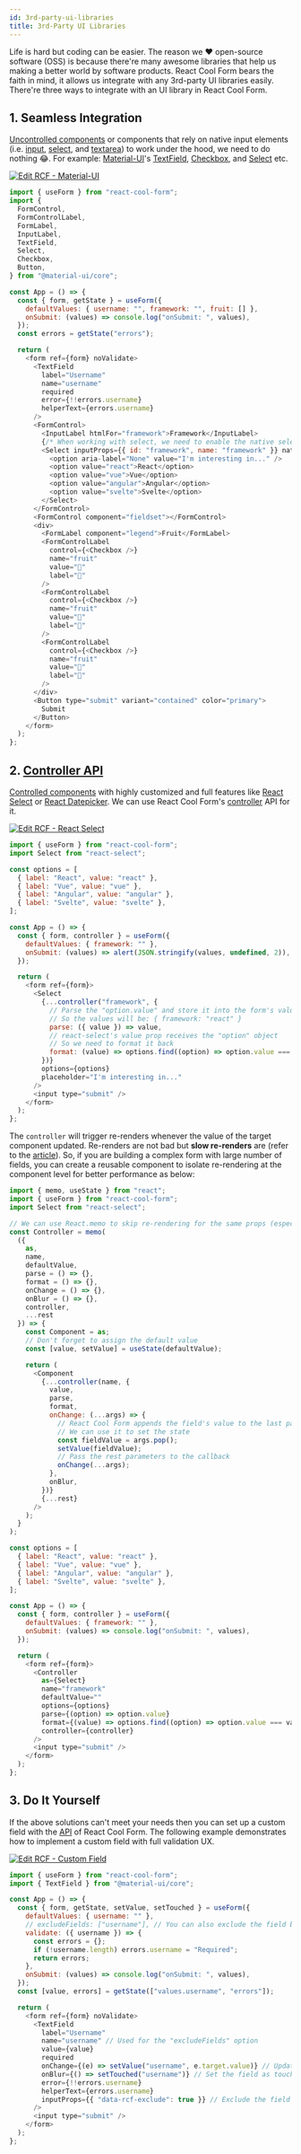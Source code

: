 ```yaml
---
id: 3rd-party-ui-libraries
title: 3rd-Party UI Libraries
---
```


Life is hard but coding can be easier. The reason we ❤️ open-source software (OSS) is because there're many awesome libraries that help us making a better world by software products. React Cool Form bears the faith in mind, it allows us integrate with any 3rd-party UI libraries easily. There're three ways to integrate with an UI library in React Cool Form.

## 1. Seamless Integration

[Uncontrolled components](https://reactjs.org/docs/uncontrolled-components.html) or components that rely on native input elements (i.e. [input](https://developer.mozilla.org/en-US/docs/Web/HTML/Element/input), [select](https://developer.mozilla.org/en-US/docs/Web/HTML/Element/select), and [textarea](https://developer.mozilla.org/en-US/docs/Web/HTML/Element/textarea)) to work under the hood, we need to do nothing 😂. For example: [Material-UI](https://material-ui.com)'s [TextField](https://material-ui.com/components/text-fields), [Checkbox](https://material-ui.com/components/checkboxes), and [Select](https://material-ui.com/components/selects) etc.

[![Edit RCF - Material-UI](https://codesandbox.io/static/img/play-codesandbox.svg)](https://codesandbox.io/s/rcf-material-ui-xyi0b?fontsize=14&hidenavigation=1&theme=dark)

```js
import { useForm } from "react-cool-form";
import {
  FormControl,
  FormControlLabel,
  FormLabel,
  InputLabel,
  TextField,
  Select,
  Checkbox,
  Button,
} from "@material-ui/core";

const App = () => {
  const { form, getState } = useForm({
    defaultValues: { username: "", framework: "", fruit: [] },
    onSubmit: (values) => console.log("onSubmit: ", values),
  });
  const errors = getState("errors");

  return (
    <form ref={form} noValidate>
      <TextField
        label="Username"
        name="username"
        required
        error={!!errors.username}
        helperText={errors.username}
      />
      <FormControl>
        <InputLabel htmlFor="framework">Framework</InputLabel>
        {/* When working with select, we need to enable the native select element or you can use the "NativeSelect" instead */}
        <Select inputProps={{ id: "framework", name: "framework" }} native>
          <option aria-label="None" value="I'm interesting in..." />
          <option value="react">React</option>
          <option value="vue">Vue</option>
          <option value="angular">Angular</option>
          <option value="svelte">Svelte</option>
        </Select>
      </FormControl>
      <FormControl component="fieldset"></FormControl>
      <div>
        <FormLabel component="legend">Fruit</FormLabel>
        <FormControlLabel
          control={<Checkbox />}
          name="fruit"
          value="🍎"
          label="🍎"
        />
        <FormControlLabel
          control={<Checkbox />}
          name="fruit"
          value="🍋"
          label="🍋"
        />
        <FormControlLabel
          control={<Checkbox />}
          name="fruit"
          value="🥝"
          label="🥝"
        />
      </div>
      <Button type="submit" variant="contained" color="primary">
        Submit
      </Button>
    </form>
  );
};
```

## 2. [Controller API](../api-reference/use-form#controller)

[Controlled components](https://reactjs.org/docs/forms.html#controlled-components) with highly customized and full features like [React Select](https://react-select.com) or [React Datepicker](https://reactdatepicker.com). We can use React Cool Form's [controller](../api-reference/use-form#controller) API for it.

[![Edit RCF - React Select](https://codesandbox.io/static/img/play-codesandbox.svg)](https://codesandbox.io/s/rcf-react-select-djsl1?fontsize=14&hidenavigation=1&theme=dark)

```js
import { useForm } from "react-cool-form";
import Select from "react-select";

const options = [
  { label: "React", value: "react" },
  { label: "Vue", value: "vue" },
  { label: "Angular", value: "angular" },
  { label: "Svelte", value: "svelte" },
];

const App = () => {
  const { form, controller } = useForm({
    defaultValues: { framework: "" },
    onSubmit: (values) => alert(JSON.stringify(values, undefined, 2)),
  });

  return (
    <form ref={form}>
      <Select
        {...controller("framework", {
          // Parse the "option.value" and store it into the form's values
          // So the values will be: { framework: "react" }
          parse: ({ value }) => value,
          // react-select's value prop receives the "option" object
          // So we need to format it back
          format: (value) => options.find((option) => option.value === value),
        })}
        options={options}
        placeholder="I'm interesting in..."
      />
      <input type="submit" />
    </form>
  );
};
```

The `controller` will trigger re-renders whenever the value of the target component updated. Re-renders are not bad but **slow re-renders** are (refer to the [article](https://kentcdodds.com/blog/fix-the-slow-render-before-you-fix-the-re-render#unnecessary-re-renders)). So, if you are building a complex form with large number of fields, you can create a reusable component to isolate re-rendering at the component level for better performance as below:

```js
import { memo, useState } from "react";
import { useForm } from "react-cool-form";
import Select from "react-select";

// We can use React.memo to skip re-rendering for the same props (especially for a heavy-computational component)
const Controller = memo(
  ({
    as,
    name,
    defaultValue,
    parse = () => {},
    format = () => {},
    onChange = () => {},
    onBlur = () => {},
    controller,
    ...rest
  }) => {
    const Component = as;
    // Don't forget to assign the default value
    const [value, setValue] = useState(defaultValue);

    return (
      <Component
        {...controller(name, {
          value,
          parse,
          format,
          onChange: (...args) => {
            // React Cool Form appends the field's value to the last parameter
            // We can use it to set the state
            const fieldValue = args.pop();
            setValue(fieldValue);
            // Pass the rest parameters to the callback
            onChange(...args);
          },
          onBlur,
        })}
        {...rest}
      />
    );
  }
);

const options = [
  { label: "React", value: "react" },
  { label: "Vue", value: "vue" },
  { label: "Angular", value: "angular" },
  { label: "Svelte", value: "svelte" },
];

const App = () => {
  const { form, controller } = useForm({
    defaultValues: { framework: "" },
    onSubmit: (values) => console.log("onSubmit: ", values),
  });

  return (
    <form ref={form}>
      <Controller
        as={Select}
        name="framework"
        defaultValue=""
        options={options}
        parse={(option) => option.value}
        format={(value) => options.find((option) => option.value === value)}
        controller={controller}
      />
      <input type="submit" />
    </form>
  );
};
```

## 3. Do It Yourself

If the above solutions can't meet your needs then you can set up a custom field with the [API](../api-reference/use-form#return-values) of React Cool Form. The following example demonstrates how to implement a custom field with full validation UX.

[![Edit RCF - Custom Field](https://codesandbox.io/static/img/play-codesandbox.svg)](https://codesandbox.io/s/rcf-custom-field-p9lqi?fontsize=14&hidenavigation=1&theme=dark)

```js
import { useForm } from "react-cool-form";
import { TextField } from "@material-ui/core";

const App = () => {
  const { form, getState, setValue, setTouched } = useForm({
    defaultValues: { username: "" },
    // excludeFields: ["username"], // You can also exclude the field by this option
    validate: ({ username }) => {
      const errors = {};
      if (!username.length) errors.username = "Required";
      return errors;
    },
    onSubmit: (values) => console.log("onSubmit: ", values),
  });
  const [value, errors] = getState(["values.username", "errors"]);

  return (
    <form ref={form} noValidate>
      <TextField
        label="Username"
        name="username" // Used for the "excludeFields" option
        value={value}
        required
        onChange={(e) => setValue("username", e.target.value)} // Update the field's value and set it as touched
        onBlur={() => setTouched("username")} // Set the field as touched for displaying error (if it's not touched)
        error={!!errors.username}
        helperText={errors.username}
        inputProps={{ "data-rcf-exclude": true }} // Exclude the field via the pre-defined data attribute
      />
      <input type="submit" />
    </form>
  );
};
```
